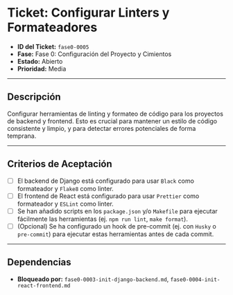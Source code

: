 # Ticket: Configurar Linters y Formateadores

- **ID del Ticket:** `fase0-0005`
- **Fase:** Fase 0: Configuración del Proyecto y Cimientos
- **Estado:** Abierto
- **Prioridad:** Media

---

## Descripción

Configurar herramientas de linting y formateo de código para los proyectos de backend y frontend. Esto es crucial para mantener un estilo de código consistente y limpio, y para detectar errores potenciales de forma temprana.

---

## Criterios de Aceptación

- [ ] El backend de Django está configurado para usar `Black` como formateador y `Flake8` como linter.
- [ ] El frontend de React está configurado para usar `Prettier` como formateador y `ESLint` como linter.
- [ ] Se han añadido scripts en los `package.json` y/o `Makefile` para ejecutar fácilmente las herramientas (ej. `npm run lint`, `make format`).
- [ ] (Opcional) Se ha configurado un hook de pre-commit (ej. con `Husky` o `pre-commit`) para ejecutar estas herramientas antes de cada commit.

---

## Dependencias

- **Bloqueado por:** `fase0-0003-init-django-backend.md`, `fase0-0004-init-react-frontend.md` 